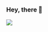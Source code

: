 ### Hey, there 👋

![](https://komarev.com/ghpvc/?username=Ajaybalajiprasad&style=flat&color=blueviolet)
